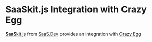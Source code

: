 
# **SaaS**kit.js Integration with Crazy Egg

[**SaaS**kit.js](https://saaskit.js.org) from [SaaS.Dev](https://saas.dev) provides an integration with [Crazy Egg](https://saaskit.js.org/integrations/crazy-egg)
